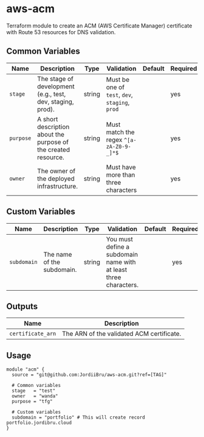 # aws-acm

Terraform module to create an ACM (AWS Certificate Manager) certificate with Route 53 resources for DNS validation.

## Common Variables

| Name      | Description                                                    | Type   | Validation                                      | Default | Required |
|-----------|----------------------------------------------------------------|--------|-------------------------------------------------|---------|----------|
| `stage`   | The stage of development (e.g., test, dev, staging, prod).     | string | Must be one of `test`, `dev`, `staging`, `prod` |         | yes      |
| `purpose` | A short description about the purpose of the created resource. | string | Must match the regex `^[a-zA-Z0-9-_]*$`         |         | yes      |
| `owner`   | The owner of the deployed infrastructure.                      | string | Must have more than three characters            |         | yes      |

## Custom Variables

| Name        | Description                 | Type   | Validation                                                       | Default | Required |
|-------------|-----------------------------|--------|------------------------------------------------------------------|---------|----------|
| `subdomain` | The name of the subdomain.  | string | You must define a subdomain name with at least three characters. |         | yes      |

## Outputs

| Name                       | Description                                      |
|----------------------------|--------------------------------------------------|
| `certificate_arn`          | The ARN of the validated ACM certificate.        |

## Usage

```hcl
module "acm" {
  source = "git@github.com:JordiiBru/aws-acm.git?ref=[TAG]"

  # Common variables
  stage   = "test"
  owner   = "wanda"
  purpose = "tfg"

  # Custom variables
  subdomain = "portfolio" # This will create record portfolio.jordibru.cloud
}
```